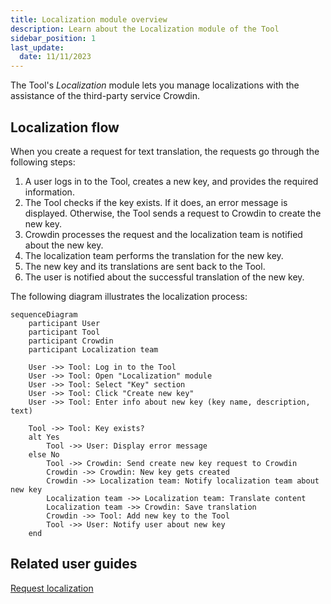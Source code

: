 ```yaml
---
title: Localization module overview
description: Learn about the Localization module of the Tool
sidebar_position: 1
last_update: 
  date: 11/11/2023
---
```


The Tool's *Localization* module lets you manage localizations with the assistance of the third-party service Crowdin.

## Localization flow

When you create a request for text translation, the requests go through the following steps:

1. A user logs in to the Tool, creates a new key, and provides the required information.
2. The Tool checks if the key exists. If it does, an error message is displayed. Otherwise, the Tool sends a request to Crowdin to create the new key.
3. Crowdin processes the request and the localization team is notified about the new key.
4. The localization team performs the translation for the new key.
5. The new key and its translations are sent back to the Tool.
6. The user is notified about the successful translation of the new key.

The following diagram illustrates the localization process:

```mermaid
sequenceDiagram
    participant User
    participant Tool
    participant Crowdin
    participant Localization team

    User ->> Tool: Log in to the Tool
    User ->> Tool: Open "Localization" module
    User ->> Tool: Select "Key" section
    User ->> Tool: Click "Create new key"
    User ->> Tool: Enter info about new key (key name, description, text)

    Tool ->> Tool: Key exists?
    alt Yes
        Tool ->> User: Display error message
    else No
        Tool ->> Crowdin: Send create new key request to Crowdin
        Crowdin ->> Crowdin: New key gets created
        Crowdin ->> Localization team: Notify localization team about new key
        Localization team ->> Localization team: Translate content
        Localization team ->> Crowdin: Save translation
        Crowdin ->> Tool: Add new key to the Tool
        Tool ->> User: Notify user about new key
    end
```

## Related user guides

[Request localization](/docs/test-tasks/welltech/request-localization.md)